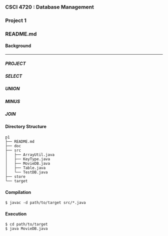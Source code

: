 ### CSCI 4720 : Database Management
### Project 1
### README.md

#### Background
---
##### PROJECT

##### SELECT

##### UNION

##### MINUS

##### JOIN

#### Directory Structure

```
p1
├── README.md
├── doc
├── src
│   ├── ArrayUtil.java
│   ├── KeyType.java
│   ├── MovieDB.java
│   ├── Table.java
│   └── TestDB.java
├── store
└── target
```

#### Compilation

`$ javac -d path/to/target src/*.java`

#### Execution

`$ cd path/to/target`  
`$ java MovieDB.java`






